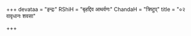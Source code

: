 +++
devataa = "इन्द्रः"
RShiH = "बृहद्दिव आथर्वणः"
ChandaH = "त्रिष्टुप्"
title = "०२ वावृधानः शवसा"

+++
